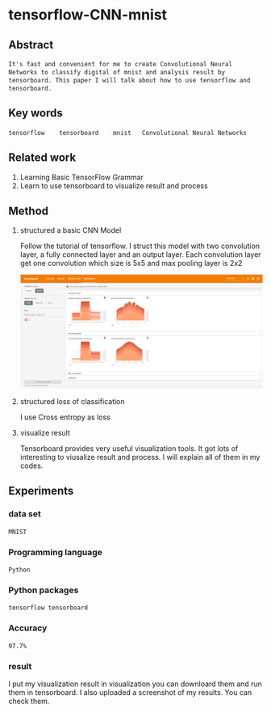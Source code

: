 # tensorflow-CNN-mnist

## Abstract

    It's fast and convenient for me to create Convolutional Neural Networks to classify digital of mnist and analysis result by tensorboard. This paper I will talk about how to use tensorflow and tensorboard.

## Key words

    tensorflow    tensorboard    mnist   Convolutional Neural Networks

## Related work

1. Learning Basic TensorFlow Grammar
2. Learn to use tensorboard to visualize result and process

## Method

1. structured a basic CNN Model

    Follow the tutorial of tensorflow. I struct this model with two convolution layer, a fully connected layer and an output layer. Each convolution layer get one convolution which size is 5x5 and max pooling layer is 2x2

     ![img](img/histogram.png)

2. structured loss of classification

    I use Cross entropy as loss

3. visualize result

    Tensorboard provides very useful visualization tools. It got lots of interesting to viusalize result and process. I will explain all of them in my codes.

## Experiments

### data set

    MNIST

### Programming language

    Python

### Python packages

    tensorflow tensorboard

### Accuracy

    97.7%

### result

I put my visualization result in visualization you can downloard them and run them in tensorboard. I also uploaded a screenshot of my results. You can check them.

